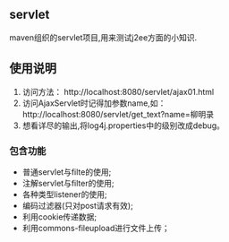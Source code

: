 ## servlet 
maven组织的servlet项目,用来测试j2ee方面的小知识.

## 使用说明

1. 访问方法： http://localhost:8080/servlet/ajax01.html
2. 访问AjaxServlet时记得加参数name,如： http://localhost:8080/servlet/get_text?name=柳明录
3. 想看详尽的输出,将log4j.properties中的级别改成debug。

### 包含功能

* 普通servlet与filte的使用;
* 注解servlet与filter的使用;
* 各种类型listener的使用;
* 编码过滤器(只对post请求有效);
* 利用cookie传递数据;
* 利用commons-fileupload进行文件上传；